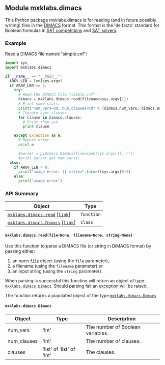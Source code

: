 ## <a name="mxklabs.dimacs">Module mxklabs.dimacs
This Python package mxklabs.dimacs is for reading (and in future possibly writing) files in the [DIMACS](http://people.sc.fsu.edu/~jburkardt/data/cnf/cnf.html) format. This format is the 'de facto' standard for Boolean formulas in [SAT competitions](http://www.satcompetition.org/) and [SAT solvers](http://www.satlive.org/solvers/).

### Example

Read a DIMACS file named "simple.cnf":
```python
import sys
import mxklabs.dimacs     

if __name__ == "__main__":
  ARGV_LEN = len(sys.argv)
  if ARGV_LEN == 2:
    try:
      # Read the DIMACS file "simple.cnf".
      dimacs = mxklabs.dimacs.read(filename=sys.argv[1])
      # Print some stats.
      print("num_vars=%d, num_clauses=%d" % (dimacs.num_vars, dimacs.num_clauses))
      # Iterate over clauses.
      for clause in dimacs.clauses:
        # Print them out.
        print clause

    except Exception as e:
      # Report error.
      print e  

      #parser = pydimacs.Dimacs(file=open(sys.argv[1],'r'))
      #print parser.get_num_vars()
  else:
    if ARGV_LEN > 0:
      print("usage error: {} <file>".format(sys.argv[0]))
    else:
      print("usage error")
```
### API Summary

| Object | Type |
|---|---|
| [`mxklabs.dimacs.read`](#mxklabs.dimacs.read) [[`link`](#mxklabs.dimacs.read)] | `function` |
| [`mxklabs.dimacs.Dimacs`](#mxklabs.dimacs.Dimacs) [[`link`](#mxklabs.dimacs.Dimacs)] | `class` | 

#### <a name="mxklabs.dimacs.read"></a> `mxklabs.dimacs.read(file=None, filename=None, string=None)`

Use this function to parse a DIMACS file (or string in DIMACS format) by passing either:

1. an open [`file`](https://docs.python.org/2/library/stdtypes.html#file-objects) object (using the `file` parameter), 
2. a filename (using the `filename` parameter) or
3. an input string (using the `string` parameter).

When parsing is successful this function will return an object of type [`mxklabs.dimacs.Dimacs`](#mxklabs.dimacs.Dimacs). Should parsing fail an [exception](https://docs.python.org/3/library/exceptions.html#Exception) will be raised.

The function returns a populated object of the type [`mxklabs.dimacs.Dimacs`](#mxklabs.dimacs.Dimacs).

#### <a name="mxklabs.dimacs.Dimacs"></a> `mxklabs.dimacs.Dimacs`

| Object | Type | Description |
|---|---|---|
| num_vars | 'int' | The number of Boolean variables. |
| num_clauses | 'int' | The number of clauses. |
| clauses | 'list' of 'list' of 'int' | The clauses. | 


